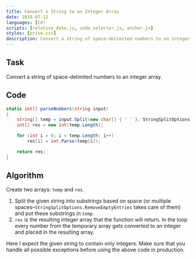 ```yaml
---
title: Convert a String to an Integer Array
date: 2019-07-12
languages: [C#]
scripts: [relative_date.js, code_selector.js, anchor.js]
styles: [prism.css]
description: Convert a string of space-delimited numbers to an integer array.
---
```


## Task

Convert a string of space-delimited numbers to an integer array.

## Code

```csharp
static int[] parseNumbers(string input)
{
    string[] temp = input.Split(new char[] { ' ' }, StringSplitOptions.RemoveEmptyEntries);
    int[] res = new int[temp.Length];

    for (int i = 0; i < temp.Length; i++)
        res[i] = int.Parse(temp[i]);

    return res;
}
```

## Algorithm

Create two arrays: `temp` and `res`. 

1. Split the given string into substrings based on space (or multiple spaces–`StringSplitOptions.RemoveEmptyEntries` takes care of them) and put these substrings in `temp`. 
2. `res` is the resulting integer array that the function will return. In the loop every number from the temporary array gets converted to an integer and placed in the resulting array.

Here I expect the given string to contain only integers. Make sure that you handle all possible exceptions before using the above code in production.

